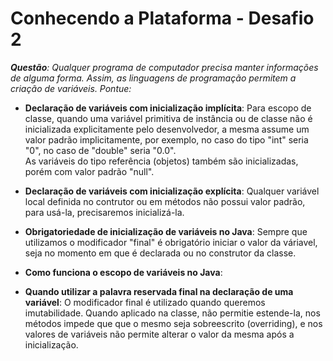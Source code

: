 # Conhecendo a Plataforma - Desafio 2
***Questão**: Qualquer programa de computador precisa manter informações de alguma forma. Assim, as linguagens de programação permitem a criação de variáveis. Pontue:*
<br/>

* **Declaração de variáveis com inicialização implícita**: Para escopo de classe, quando uma variável primitiva de instância ou de classe não é inicializada explicitamente pelo desenvolvedor, a mesma assume um valor padrão implicitamente, por exemplo, no caso do tipo "int" seria "0", no caso de "double" seria "0.0".<br/>
As variáveis do tipo referência (objetos) também são inicializadas, porém com valor padrão "null".<br/>

* **Declaração de variáveis com inicialização explícita**: Qualquer variável local definida no contrutor ou em métodos não possui valor padrão, para usá-la, precisaremos inicializá-la.

* **Obrigatoriedade de inicialização de variáveis no Java**: Sempre que utilizamos o modificador "final" é obrigatório iniciar o valor da váriavel, seja no momento em que é declarada ou no construtor da classe.

* **Como funciona o escopo de variáveis no Java**:

* **Quando utilizar a palavra reservada final na declaração de uma variável**: O modificador final é utilizado quando queremos imutabilidade. Quando aplicado na classe, não permitie estende-la, nos métodos impede que que o mesmo seja sobreescrito (overriding), e nos valores de variáveis não permite alterar o valor da mesma após a inicialização.
